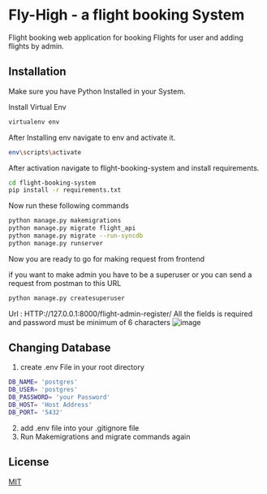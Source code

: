 # Fly-High - a flight booking System

Flight booking web application for booking Flights for user and adding flights by admin.

## Installation

Make sure you have Python Installed in your System.

Install Virtual Env

```bash
virtualenv env
```
After Installing env navigate to env and activate it.

```bash
env\scripts\activate
```
After activation navigate to flight-booking-system and install requirements.

```bash
cd flight-booking-system
pip install -r requirements.txt
```
Now run these following commands

```bash
python manage.py makemigrations
python manage.py migrate flight_api
python manage.py migrate --run-syncdb
python manage.py runserver
```

Now you are ready to go for making request from frontend

if you want to make admin you have to be a superuser or you can send a request from postman to this URL

```bash
python manage.py createsuperuser
```
Url : HTTP://127.0.0.1:8000/flight-admin-register/ All the fields is required and password must be minimum of 6 characters
![image](https://github.com/bilal-patiwala/flight_booking_system/assets/95634055/4f100479-70a2-4187-9bcc-f29739942396)


## Changing Database

1) create .env File in your root directory

```bash
DB_NAME= 'postgres'
DB_USER= 'postgres'
DB_PASSWORD= 'your Password'
DB_HOST= 'Host Address'
DB_PORT= '5432'
```
2) add .env file into your .gitignore file
3) Run Makemigrations and migrate commands again

## License

[MIT](https://choosealicense.com/licenses/mit/)

